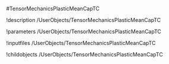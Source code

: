 <!-- MOOSE Object Documentation Stub: Remove this when content is added. -->
#TensorMechanicsPlasticMeanCapTC

!description /UserObjects/TensorMechanicsPlasticMeanCapTC

!parameters /UserObjects/TensorMechanicsPlasticMeanCapTC

!inputfiles /UserObjects/TensorMechanicsPlasticMeanCapTC

!childobjects /UserObjects/TensorMechanicsPlasticMeanCapTC
